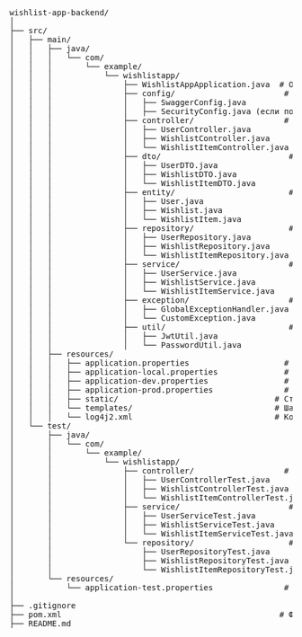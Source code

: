<pre>wishlist-app-backend/
│
├── src/
│   ├── main/
│   │   ├── java/
│   │   │   └── com/
│   │   │       └── example/
│   │   │           └── wishlistapp/
│   │   │               ├── WishlistAppApplication.java  # Основной класс запуска приложения
│   │   │               ├── config/                       # Конфигурации Spring и других библиотек
│   │   │               │   ├── SwaggerConfig.java
│   │   │               │   ├── SecurityConfig.java (если потребуется)
│   │   │               ├── controller/                   # REST контроллеры
│   │   │               │   ├── UserController.java
│   │   │               │   ├── WishlistController.java
│   │   │               │   └── WishlistItemController.java
│   │   │               ├── dto/                           # Data Transfer Objects
│   │   │               │   ├── UserDTO.java
│   │   │               │   ├── WishlistDTO.java
│   │   │               │   └── WishlistItemDTO.java
│   │   │               ├── entity/                        # Сущности базы данных
│   │   │               │   ├── User.java
│   │   │               │   ├── Wishlist.java
│   │   │               │   └── WishlistItem.java
│   │   │               ├── repository/                    # Репозитории для доступа к данным
│   │   │               │   ├── UserRepository.java
│   │   │               │   ├── WishlistRepository.java
│   │   │               │   └── WishlistItemRepository.java
│   │   │               ├── service/                       # Сервисы с бизнес-логикой
│   │   │               │   ├── UserService.java
│   │   │               │   ├── WishlistService.java
│   │   │               │   └── WishlistItemService.java
│   │   │               ├── exception/                     # Обработка исключений
│   │   │               │   ├── GlobalExceptionHandler.java
│   │   │               │   └── CustomException.java
│   │   │               ├── util/                          # Утилиты и вспомогательные классы
│   │   │               │   ├── JwtUtil.java
│   │   │               │   └── PasswordUtil.java
│   │   ├── resources/
│   │   │   ├── application.properties                    # Конфигурации приложения
│   │   │   ├── application-local.properties              # Конфигурация для локальной среды
│   │   │   ├── application-dev.properties                # Конфигурация для среды разработки
│   │   │   ├── application-prod.properties               # Конфигурация для продакшена
│   │   │   ├── static/                                 # Статические файлы (если необходимы)
│   │   │   └── templates/                              # Шаблоны (если необходимы)
│   │   │   └── log4j2.xml                              # Конфигурация Log4j2
│   └── test/
│       ├── java/
│       │   └── com/
│       │       └── example/
│       │           └── wishlistapp/
│       │               ├── controller/                   # Тесты контроллеров
│       │               │   ├── UserControllerTest.java
│       │               │   ├── WishlistControllerTest.java
│       │               │   └── WishlistItemControllerTest.java
│       │               ├── service/                       # Тесты сервисов
│       │               │   ├── UserServiceTest.java
│       │               │   ├── WishlistServiceTest.java
│       │               │   └── WishlistItemServiceTest.java
│       │               └── repository/                    # Тесты репозиториев
│       │                   ├── UserRepositoryTest.java
│       │                   ├── WishlistRepositoryTest.java
│       │                   └── WishlistItemRepositoryTest.java
│       └── resources/
│           └── application-test.properties               # Конфигурации для тестов
│
├── .gitignore
├── pom.xml                                              # Файл конфигурации Maven
├── README.md</pre>